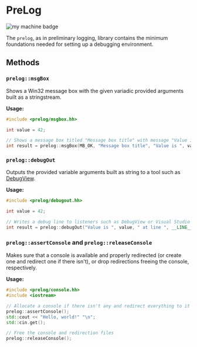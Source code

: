 
# PreLog
![my machine badge](https://forthebadge.com/images/badges/works-on-my-machine.svg)

The `prelog`, as in preliminary logging, library contains the minimum foundations needed for setting up a debugging environment.

## Methods

### `prelog::msgBox`

Shows a Win32 message box with the given variadic provided arguments built as a stringstream.

**Usage:**
```cpp
#include <prelog/msgbox.hh>

int value = 42;

// Shows a message box titled "Message box title" with message "Value is 5"
int result = prelog::msgBox(MB_OK, "Message box title", "Value is ", value);
```

### `prelog::debugOut`
Outputs the provided variable arguments built as string to a tool such as [DebugView](https://learn.microsoft.com/pt-br/sysinternals/downloads/debugview).

**Usage:**
```cpp
#include <prelog/debugout.hh>

int value = 42;

// Writes a debug line to listeners such as DebugView or Visual Studio
int result = prelog::debugOut("Value is ", value, " at line ", __LINE__);
```

### `prelog::assertConsole` and `prelog::releaseConsole`
Makes sure that a console is available and properly redirected (or create one and redirect one if there isn't), or drop redirections freeing the console, respectively.

**Usage:**
```cpp
#include <prelog/console.hh>
#include <iostream>

// Allocate a console if there isn't any and redirect everything to it
prelog::assertConsole();
std::cout << "Hello, world!" "\n";
std::cin.get();

// Free the console and redirection files
prelog::releaseConsole();
```
